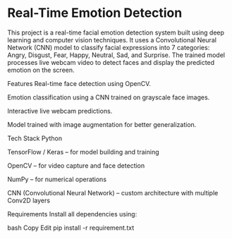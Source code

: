 #  Real-Time Emotion Detection 

This project is a real-time facial emotion detection system built using deep learning and computer vision techniques. It uses a Convolutional Neural Network (CNN) model to classify facial expressions into 7 categories: Angry, Disgust, Fear, Happy, Neutral, Sad, and Surprise. The trained model processes live webcam video to detect faces and display the predicted emotion on the screen.

 Features
Real-time face detection using OpenCV.

Emotion classification using a CNN trained on grayscale face images.

Interactive live webcam predictions.

Model trained with image augmentation for better generalization.

 Tech Stack
Python

TensorFlow / Keras – for model building and training

OpenCV – for video capture and face detection

NumPy – for numerical operations

CNN (Convolutional Neural Network) – custom architecture with multiple Conv2D layers

 Requirements
Install all dependencies using:

bash
Copy
Edit
pip install -r requirement.txt
